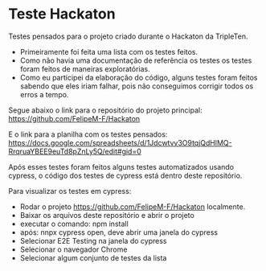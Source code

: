 
# Teste Hackaton

Testes pensados para o projeto criado durante o Hackaton da TripleTen.

* Primeiramente foi feita uma lista com os testes feitos.
* Como não havia uma documentação de referência os testes os testes foram feitos de maneiras exploratórias.
* Como eu participei da elaboração do código, alguns testes foram feitos sabendo que eles iriam falhar, pois não conseguimos corrigir todos os erros a tempo.

Segue abaixo o link para o repositório do projeto principal:
https://github.com/FelipeM-F/Hackaton

E o link para a planilha com os testes pensados:
https://docs.google.com/spreadsheets/d/1Jdcwtvv3O9tqjQdHlMQ-RrqruaYBEE9euTd8pZnLy5Q/edit#gid=0

Após esses testes foram feitos alguns testes automatizados usando cypress, o código dos testes de cypress está dentro deste repositório.

Para visualizar os testes em cypress:
* Rodar o projeto https://github.com/FelipeM-F/Hackaton localmente.
* Baixar os arquivos deste repositório e abrir o projeto
* executar o comando: npm install
* após: nnpx cypress open, deve abrir uma janela do cypress
* Selecionar E2E Testing na janela do cypress
* Selecionar o navegador Chrome
* Selecionar algum conjunto de testes da lista
